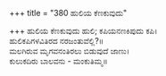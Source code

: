 +++
title = "380 ಹುಲಿಯ ಕೆಣಕುವುದು"

+++
ಹುಲಿಯ ಕೆಣಕುವುದು ಹುಲಿ; ಕಪಿಯನಣಕಿಪುದು ಕಪಿ।  
ಹುಲಿಕಪಿಗಳವಿತಿರದ ನರಜಂತುವೆಲ್ಲಿ?॥  
ಮಲಗಿರುವ ಮೃಗವನಂತಿರಲು ಬಿಡುವುದೆ ಜಾಣು।  
ಕುಲುಕದಿರು ಬಾಲವನು - ಮಂಕುತಿಮ್ಮ॥  
